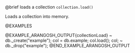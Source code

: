 

@brief loads a collection
`collection.load()`

Loads a collection into memory.

@EXAMPLES

@EXAMPLE_ARANGOSH_OUTPUT{collectionLoad}
~ db._create("example");
  col = db.example;
  col.load();
  col;
~ db._drop("example");
@END_EXAMPLE_ARANGOSH_OUTPUT


